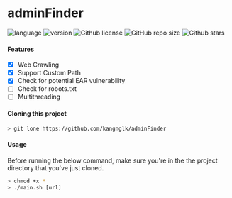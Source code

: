 # adminFinder
![language](https://img.shields.io/badge/bash-4.4.x-yellow?logo=gnubash)
![version](https://img.shields.io/badge/version-v1.0-49B394) 
![Github license](https://img.shields.io/github/license/kangnglk/adminFinder?color=49B394)
![GitHub repo size](https://img.shields.io/github/repo-size/kangnglk/adminFinder?color=4F5AD9)
![Github stars](https://img.shields.io/github/stars/kangnglk/adminFinder?style=social)

#### Features
- [x] Web Crawling
- [x] Support Custom Path
- [x] Check for potential EAR vulnerability
- [ ] Check for robots.txt
- [ ] Multithreading

#### Cloning this project
```bash
> git lone https://github.com/kangnglk/adminFinder
```

#### Usage
Before running the below command, make sure you're in the the project directory that you've just cloned.
```bash
> chmod +x *
> ./main.sh [url]
```
